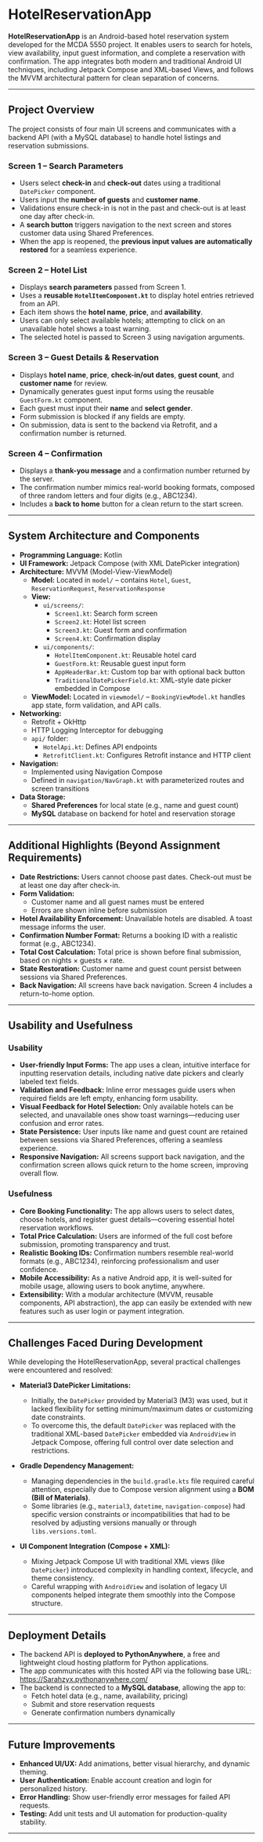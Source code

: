 # HotelReservationApp

**HotelReservationApp** is an Android-based hotel reservation system developed for the MCDA 5550 project. It enables users to search for hotels, view availability, input guest information, and complete a reservation with confirmation. The app integrates both modern and traditional Android UI techniques, including Jetpack Compose and XML-based Views, and follows the MVVM architectural pattern for clean separation of concerns.

---

## Project Overview

The project consists of four main UI screens and communicates with a backend API (with a MySQL database) to handle hotel listings and reservation submissions.

### **Screen 1 – Search Parameters**
- Users select **check-in** and **check-out** dates using a traditional `DatePicker` component.
- Users input the **number of guests** and **customer name**.
- Validations ensure check-in is not in the past and check-out is at least one day after check-in.
- A **search button** triggers navigation to the next screen and stores customer data using Shared Preferences.
- When the app is reopened, the **previous input values are automatically restored** for a seamless experience.

### **Screen 2 – Hotel List**
- Displays **search parameters** passed from Screen 1.
- Uses a **reusable `HotelItemComponent.kt`** to display hotel entries retrieved from an API.
- Each item shows the **hotel name**, **price**, and **availability**.
- Users can only select available hotels; attempting to click on an unavailable hotel shows a toast warning.
- The selected hotel is passed to Screen 3 using navigation arguments.

### **Screen 3 – Guest Details & Reservation**
- Displays **hotel name**, **price**, **check-in/out dates**, **guest count**, and **customer name** for review.
- Dynamically generates guest input forms using the reusable `GuestForm.kt` component.
- Each guest must input their **name** and **select gender**.
- Form submission is blocked if any fields are empty.
- On submission, data is sent to the backend via Retrofit, and a confirmation number is returned.

### **Screen 4 – Confirmation**
- Displays a **thank-you message** and a confirmation number returned by the server.
- The confirmation number mimics real-world booking formats, composed of three random letters and four digits (e.g., ABC1234).
- Includes a **back to home** button for a clean return to the start screen.

---

## System Architecture and Components

- **Programming Language:** Kotlin
- **UI Framework:** Jetpack Compose (with XML DatePicker integration)
- **Architecture:** MVVM (Model-View-ViewModel)
    - **Model:** Located in `model/` – contains `Hotel`, `Guest`, `ReservationRequest`, `ReservationResponse`
    - **View:**
        - `ui/screens/`:
            - `Screen1.kt`: Search form screen
            - `Screen2.kt`: Hotel list screen
            - `Screen3.kt`: Guest form and confirmation
            - `Screen4.kt`: Confirmation display
        - `ui/components/`:
            - `HotelItemComponent.kt`: Reusable hotel card
            - `GuestForm.kt`: Reusable guest input form
            - `AppHeaderBar.kt`: Custom top bar with optional back button
            - `TraditionalDatePickerField.kt`: XML-style date picker embedded in Compose
    - **ViewModel:** Located in `viewmodel/` – `BookingViewModel.kt` handles app state, form validation, and API calls.
- **Networking:**
    - Retrofit + OkHttp
    - HTTP Logging Interceptor for debugging
    - `api/` folder:
        - `HotelApi.kt`: Defines API endpoints
        - `RetrofitClient.kt`: Configures Retrofit instance and HTTP client
- **Navigation:**
    - Implemented using Navigation Compose
    - Defined in `navigation/NavGraph.kt` with parameterized routes and screen transitions
- **Data Storage:**
    - **Shared Preferences** for local state (e.g., name and guest count)
    - **MySQL** database on backend for hotel and reservation storage

---

## Additional Highlights (Beyond Assignment Requirements)

- **Date Restrictions:** Users cannot choose past dates. Check-out must be at least one day after check-in.
- **Form Validation:**
    - Customer name and all guest names must be entered
    - Errors are shown inline before submission
- **Hotel Availability Enforcement:** Unavailable hotels are disabled. A toast message informs the user.
- **Confirmation Number Format:** Returns a booking ID with a realistic format (e.g., ABC1234).
- **Total Cost Calculation:** Total price is shown before final submission, based on nights × guests × rate.
- **State Restoration:** Customer name and guest count persist between sessions via Shared Preferences.
- **Back Navigation:** All screens have back navigation. Screen 4 includes a return-to-home option.

---

## Usability and Usefulness

### **Usability**
- **User-friendly Input Forms:** The app uses a clean, intuitive interface for inputting reservation details, including native date pickers and clearly labeled text fields.
- **Validation and Feedback:** Inline error messages guide users when required fields are left empty, enhancing form usability.
- **Visual Feedback for Hotel Selection:** Only available hotels can be selected, and unavailable ones show toast warnings—reducing user confusion and error rates.
- **State Persistence:** User inputs like name and guest count are retained between sessions via Shared Preferences, offering a seamless experience.
- **Responsive Navigation:** All screens support back navigation, and the confirmation screen allows quick return to the home screen, improving overall flow.

### **Usefulness**
- **Core Booking Functionality:** The app allows users to select dates, choose hotels, and register guest details—covering essential hotel reservation workflows.
- **Total Price Calculation:** Users are informed of the full cost before submission, promoting transparency and trust.
- **Realistic Booking IDs:** Confirmation numbers resemble real-world formats (e.g., ABC1234), reinforcing professionalism and user confidence.
- **Mobile Accessibility:** As a native Android app, it is well-suited for mobile usage, allowing users to book anytime, anywhere.
- **Extensibility:** With a modular architecture (MVVM, reusable components, API abstraction), the app can easily be extended with new features such as user login or payment integration.

---

## Challenges Faced During Development

While developing the HotelReservationApp, several practical challenges were encountered and resolved:

- **Material3 DatePicker Limitations:**
    - Initially, the `DatePicker` provided by Material3 (M3) was used, but it lacked flexibility for setting minimum/maximum dates or customizing date constraints.
    - To overcome this, the default `DatePicker` was replaced with the traditional XML-based `DatePicker` embedded via `AndroidView` in Jetpack Compose, offering full control over date selection and restrictions.

- **Gradle Dependency Management:**
    - Managing dependencies in the `build.gradle.kts` file required careful attention, especially due to Compose version alignment using a **BOM (Bill of Materials)**.
    - Some libraries (e.g., `material3`, `datetime`, `navigation-compose`) had specific version constraints or incompatibilities that had to be resolved by adjusting versions manually or through `libs.versions.toml`.

- **UI Component Integration (Compose + XML):**
    - Mixing Jetpack Compose UI with traditional XML views (like `DatePicker`) introduced complexity in handling context, lifecycle, and theme consistency.
    - Careful wrapping with `AndroidView` and isolation of legacy UI components helped integrate them smoothly into the Compose structure.
  
---
##  Deployment Details

- The backend API is **deployed to PythonAnywhere**, a free and lightweight cloud hosting platform for Python applications.
- The app communicates with this hosted API via the following base URL: https://Sarahzyx.pythonanywhere.com/
- The backend is connected to a **MySQL database**, allowing the app to:
  - Fetch hotel data (e.g., name, availability, pricing)
  - Submit and store reservation requests
  - Generate confirmation numbers dynamically

---

## Future Improvements

- **Enhanced UI/UX:** Add animations, better visual hierarchy, and dynamic theming.
- **User Authentication:** Enable account creation and login for personalized history.
- **Error Handling:** Show user-friendly error messages for failed API requests.
- **Testing:** Add unit tests and UI automation for production-quality stability.

---
